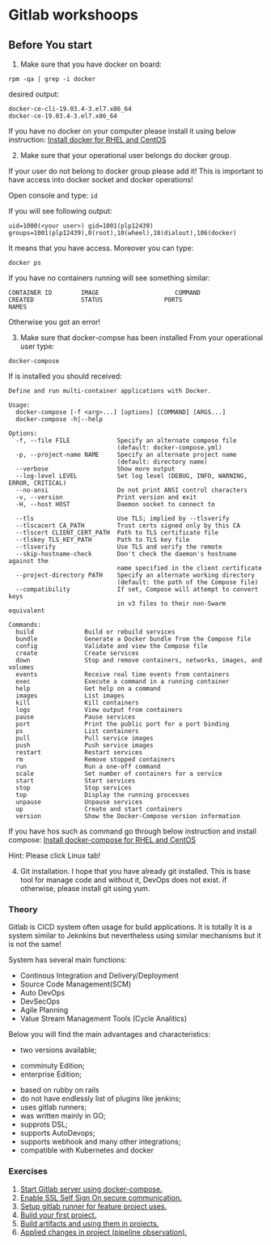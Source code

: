 # Gitlab workshoops

## Before You start

1. Make sure that you have docker on board:

`rpm -qa | grep -i docker`

desired output:
```
docker-ce-cli-19.03.4-3.el7.x86_64
docker-ce-19.03.4-3.el7.x86_64
```

If you have no docker on your computer please install it using below instruction:
[Install docker for RHEL and CentOS](https://docs.docker.com/v17.12/install/linux/docker-ce/centos/)

2. Make sure that your operational user belongs do docker group.

If your user do not belong to docker group please add it! This is important
to have access into docker socket and docker operations!

Open console and type:
`id`

If you will see following output:

```
uid=1000(<your user>) gid=1001(plp12439) groups=1001(plp12439),0(root),10(wheel),18(dialout),106(docker)
```

It means that you have access. Moreover you can type:

`docker ps`

If you have no containers running will see something similar:
```
CONTAINER ID        IMAGE                     COMMAND                  CREATED             STATUS                 PORTS                                                                      NAMES

```
Otherwise you got an error!

3. Make sure that docker-compse has been installed
From your operational user type:

`docker-compose`

If is installed you should received:

```
Define and run multi-container applications with Docker.

Usage:
  docker-compose [-f <arg>...] [options] [COMMAND] [ARGS...]
  docker-compose -h|--help

Options:
  -f, --file FILE             Specify an alternate compose file
                              (default: docker-compose.yml)
  -p, --project-name NAME     Specify an alternate project name
                              (default: directory name)
  --verbose                   Show more output
  --log-level LEVEL           Set log level (DEBUG, INFO, WARNING, ERROR, CRITICAL)
  --no-ansi                   Do not print ANSI control characters
  -v, --version               Print version and exit
  -H, --host HOST             Daemon socket to connect to

  --tls                       Use TLS; implied by --tlsverify
  --tlscacert CA_PATH         Trust certs signed only by this CA
  --tlscert CLIENT_CERT_PATH  Path to TLS certificate file
  --tlskey TLS_KEY_PATH       Path to TLS key file
  --tlsverify                 Use TLS and verify the remote
  --skip-hostname-check       Don't check the daemon's hostname against the
                              name specified in the client certificate
  --project-directory PATH    Specify an alternate working directory
                              (default: the path of the Compose file)
  --compatibility             If set, Compose will attempt to convert keys
                              in v3 files to their non-Swarm equivalent

Commands:
  build              Build or rebuild services
  bundle             Generate a Docker bundle from the Compose file
  config             Validate and view the Compose file
  create             Create services
  down               Stop and remove containers, networks, images, and volumes
  events             Receive real time events from containers
  exec               Execute a command in a running container
  help               Get help on a command
  images             List images
  kill               Kill containers
  logs               View output from containers
  pause              Pause services
  port               Print the public port for a port binding
  ps                 List containers
  pull               Pull service images
  push               Push service images
  restart            Restart services
  rm                 Remove stopped containers
  run                Run a one-off command
  scale              Set number of containers for a service
  start              Start services
  stop               Stop services
  top                Display the running processes
  unpause            Unpause services
  up                 Create and start containers
  version            Show the Docker-Compose version information
```

If you have hos such as command go through below instruction and install compose: [Install docker-compose for RHEL and CentOS](https://docs.docker.com/compose/install/)

Hint: Please click Linux tab!

4. Git installation.
I hope that you have already git installed. This is base tool for manage code and without it, DevOps does not exist. if otherwise, please install git using yum.

### Theory
Gitlab is CICD system often usage for build applications. It is totally It is a
system similar to Jeknkins but nevertheless using similar mechanisms but it is
not the same!

System has several main functions:

- Continous Integration and Delivery/Deployment
- Source Code Management(SCM)
- Auto DevOps
- DevSecOps
- Agile Planning
- Value Stream Management Tools (Cycle Analitics)

Below you will find the main advantages and characteristics:

* two versions available;
 - comminuty Edition;
 - enterprise Edition;

* based on rubby on rails
* do not have endlessly list of plugins like jenkins;
* uses gitlab runners;
* was written mainly in GO;
* supprots DSL;
* supports AutoDevops;
* supports webhook and many other integrations;
* compatible with Kubernetes and docker


### Exercises

1. [Start Gitlab server using docker-compose.](workshoop/exercise1.md)
2. [Enable SSL Self Sign On secure communication.](workshoop/exercise2.md)
3. [Setup gitlab runner for feature project uses.](workshoop/exercise3.md)
4. [Build your first project.](workshoop/exercise4.md)
5. [Build artifacts and using them in projects.](workshoop/exercise5.md)
6. [Applied changes in project (pipeline observation).](workshoop/excercise6.md)
